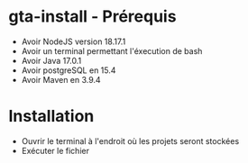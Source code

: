 # gta-install - Prérequis
- Avoir NodeJS version 18.17.1
- Avoir un terminal permettant l'éxecution de bash
- Avoir Java 17.0.1
- Avoir postgreSQL en 15.4
- Avoir Maven en 3.9.4
# Installation
- Ouvrir le terminal à l'endroit où les projets seront stockées
- Exécuter le fichier
